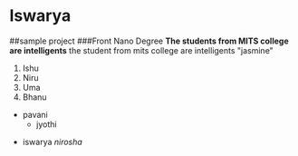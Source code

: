 # Iswarya
##sample project
###Front Nano Degree
**The students from MITS college are intelligents**
the student from mits college are intelligents
"jasmine"
1. Ishu
2. Niru
3. Uma
4. Bhanu
- pavani
    - jyothi
+ iswarya
_nirosha_
